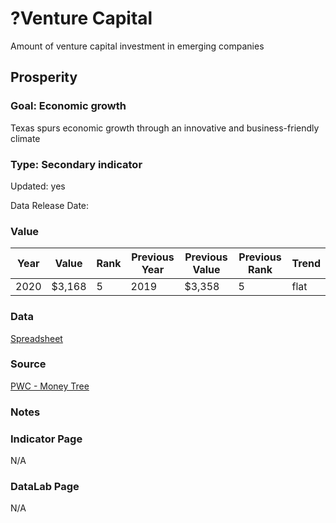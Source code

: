 # ?Venture Capital

Amount of venture capital investment in emerging companies

## Prosperity

### Goal: Economic growth

Texas spurs economic growth through an innovative and business-friendly climate

### Type: Secondary indicator

Updated: yes

Data Release Date: 


### Value

| Year |  Value      | Rank     | Previous Year   | Previous Value | Previous Rank | Trend | 
| ----------- | ----------- | ----------- | ----------- | ----------- | ----------- | -----------|
|    2020     |   $3,168    | 5         |   2019      |      $3,358       | 5        | flat        | 

### Data

[Spreadsheet](./regional-aggr-data-q1-2021.xlsx)

### Source

[PWC - Money Tree](https://www.pwc.com/us/en/industries/technology/moneytree.html)

### Notes


### Indicator Page

N/A

### DataLab Page

N/A

